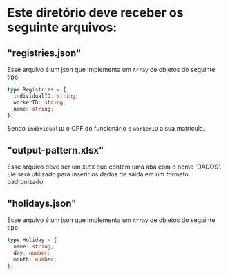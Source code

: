 # Este diretório deve receber os seguinte arquivos:

## "registries.json"

Esse arquivo é um json que implementa um `Array` de objetos do seguinte tipo:

```ts
type Registries = {
  individualID: string;
  workerID: string;
  name: string;
};
```

Sendo `individualID` o CPF do funcionário e `workerID` a sua matricula.

## "output-pattern.xlsx"

Esse arquivo deve ser um `XLSX` que contem uma aba com o nome 'DADOS'. Ele será utilizado para inserir os dados de saída em um formato padronizado.

## "holidays.json"

Esse arquivo é um json que implementa um `Array` de objetos do seguinte tipo:

```ts
type Holiday = {
  name: string;
  day: number;
  month: number;
};
```